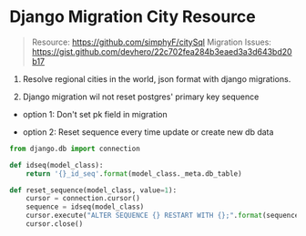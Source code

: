 # Django Migration City Resource

> Resource: https://github.com/simphyF/citySql
> Migration Issues: https://gist.github.com/devhero/22c702fea284b3eaed3a3d643bd20b17

1. Resolve regional cities in the world, json format with django migrations.

2. Django migration wil not reset postgres' primary key sequence

- option 1: Don't set pk field in migration

- option 2: Reset sequence every time update or create new db data

```python
from django.db import connection

def idseq(model_class):
    return '{}_id_seq'.format(model_class._meta.db_table)

def reset_sequence(model_class, value=1):
    cursor = connection.cursor()
    sequence = idseq(model_class)
    cursor.execute("ALTER SEQUENCE {} RESTART WITH {};".format(sequence, value))
    cursor.close()
```
